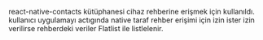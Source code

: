 react-native-contacts kütüphanesi cihaz rehberine erişmek için kullanıldı.
kullanıcı uygulamayı actıgında native taraf rehber erişimi için izin ister izin verilirse rehberdeki veriler Flatlist ile listlelenir.
